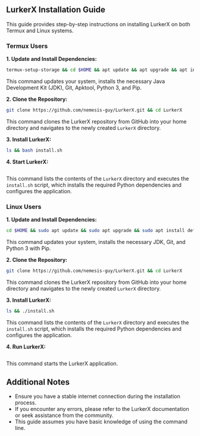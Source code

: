## LurkerX Installation Guide

This guide provides step-by-step instructions on installing LurkerX on both Termux and Linux systems.

### Termux Users

**1. Update and Install Dependencies:**

```bash
termux-setup-storage && cd $HOME && apt update && apt upgrade && apt install openjdk-17 && pkg install git apktool python3 python3-pip -y
```

This command updates your system, installs the necessary Java Development Kit (JDK), Git, Apktool, Python 3, and Pip.

**2. Clone the Repository:**

```bash
git clone https://github.com/nemesis-guy/LurkerX.git && cd LurkerX
```

This command clones the LurkerX repository from GitHub into your home directory and navigates to the newly created `LurkerX` directory.

**3. Install LurkerX:**

```bash
ls && bash install.sh
```

**4. Start LurkerX:**

```lurkerx
```

This command lists the contents of the `LurkerX` directory and executes the `install.sh` script, which installs the required Python dependencies and configures the application.

### Linux Users

**1. Update and Install Dependencies:**

```bash
cd $HOME && sudo apt update && sudo apt upgrade && sudo apt install default-jdk git python3 python3-pip -y
```

This command updates your system, installs the necessary JDK, Git, and Python 3 with Pip.

**2. Clone the Repository:**

```bash
git clone https://github.com/nemesis-guy/LurkerX.git && cd LurkerX
```

This command clones the LurkerX repository from GitHub into your home directory and navigates to the newly created `LurkerX` directory.

**3. Install LurkerX:**

```bash
ls && ./install.sh
```

This command lists the contents of the `LurkerX` directory and executes the `install.sh` script, which installs the required Python dependencies and configures the application.

**4. Run LurkerX:**

```lurkerx
```

This command starts the LurkerX application.

## Additional Notes

- Ensure you have a stable internet connection during the installation process.
- If you encounter any errors, please refer to the LurkerX documentation or seek assistance from the community.
- This guide assumes you have basic knowledge of using the command line.
